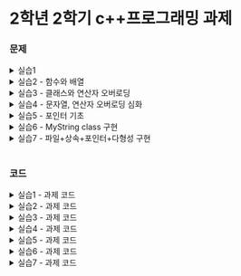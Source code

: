 # 2학년 2학기 c++프로그래밍 과제 

### 문제

<details>
<summary> 실습1</summary>
  
* 1번 문제</br>
![1](https://user-images.githubusercontent.com/76422685/133282732-4770a446-2e91-426a-a539-8857a5d73ea9.png)

* 2번 문제</br>
![2](https://user-images.githubusercontent.com/76422685/133282858-5566957c-f9fb-409f-afd3-ff63f1a369f2.png)

* 3번 문제</br>
![3](https://user-images.githubusercontent.com/76422685/133282867-8e20b3c4-9320-4e9e-b8dd-ebbd99530529.png)

* 4번 문제</br>
![4](https://user-images.githubusercontent.com/76422685/133282892-eaddae9e-a43c-49ed-a4d4-056b527186db.png)

* 5번 문제</br>
![5](https://user-images.githubusercontent.com/76422685/133282911-b54b093f-d5a1-4962-b35a-3613ef6350ad.png)

</details>


<details>
<summary>실습2 - 함수와 배열</summary>
  
* 1번 문제</br>
![image](https://user-images.githubusercontent.com/76422685/133895148-15211119-c64b-4d34-93e5-1c921a609d70.png)

* 2번 문제</br>
![image](https://user-images.githubusercontent.com/76422685/133895157-f6ecfb78-82c2-436f-90f2-fd37c4ede312.png)

* 3번 문제</br>
![image](https://user-images.githubusercontent.com/76422685/133895171-7b4790b6-bcf1-42ce-b7b3-a0d56baa711d.png)

* 4번 문제</br>
![image](https://user-images.githubusercontent.com/76422685/133895176-ec8026b5-6a07-4f29-84d8-a64328d4fa78.png)

* 5번 문제</br>
![image](https://user-images.githubusercontent.com/76422685/133895183-f3030236-424c-42b0-84df-876a63d34460.png)

* 6번 문제</br>
![image](https://user-images.githubusercontent.com/76422685/133895191-30319079-0fdb-40cd-9b5f-52b161e9c6f7.png)

</details>


<details>
<summary>실습3 - 클래스와 연산자 오버로딩</summary>
  
* 1번 문제</br>
![image](https://user-images.githubusercontent.com/76422685/134633983-1d6073dc-bff8-4ec6-b896-6e0a44804397.png)

* 2번 문제</br>
![image](https://user-images.githubusercontent.com/76422685/134634049-476a755a-c115-4c11-9318-e4fcf4aee852.png)

* 3번 문제</br>
![image](https://user-images.githubusercontent.com/76422685/134634148-11f5e423-1092-4883-a1e0-101ef6169b09.png)

</details>


<details>
<summary>실습4 - 문자열, 연산자 오버로딩 심화</summary>
  
* 1번 문제</br>
![image](https://user-images.githubusercontent.com/76422685/136017064-04155bbd-4cee-49b5-b5ec-51b52197f6e8.png)

* 2번 문제</br>
![image](https://user-images.githubusercontent.com/76422685/136017086-011a41a7-21a6-4b8a-af46-9d60c5c28f3c.png)

* 3번 문제</br>
![image](https://user-images.githubusercontent.com/76422685/136017122-d037ab28-f368-4a46-929a-634727f4d2f9.png)

* 4번 문제</br>
![image](https://user-images.githubusercontent.com/76422685/136017224-90f791d8-3873-43b4-9514-8b16006d56d8.png)
![dsBuffer bmp](https://user-images.githubusercontent.com/76422685/136018283-3af59c38-4549-4cfb-8cbf-17231e9f9ba9.png)
*   D+는 "몇일째 되는 날"으로 나오는 날짜, D-는 "D-날짜"로 확인
</details>

<details>
<summary>실습5 - 포인터 기초</summary>
  
* 1번 문제</br>
![image](https://user-images.githubusercontent.com/76422685/136700166-846585d2-d0bf-4954-90ea-baf396d63f8d.png)

* 2번 문제</br>
![image](https://user-images.githubusercontent.com/76422685/136700182-811499aa-666a-43b6-9849-6330d16bbf7d.png)

* 3번 문제</br>
![image](https://user-images.githubusercontent.com/76422685/136700188-9b14ddc8-a11d-4d6e-986f-a87c5e390710.png)

* 4번 문제</br>
![image](https://user-images.githubusercontent.com/76422685/136700206-cca0b558-6b18-46b6-a4e6-ad3dda26935a.png)


</details>

<details>
<summary>실습6 - MyString class 구현</summary>
  
* 문제</br>
![image](https://user-images.githubusercontent.com/76422685/139238684-1e0aa5ef-7240-4ef7-b05c-6d9b089b1f65.png)
![image](https://user-images.githubusercontent.com/76422685/139238766-7d8149d0-95f0-4eb3-aa99-370e273d0170.png)
![image](https://user-images.githubusercontent.com/76422685/139238817-5921b610-f8be-458e-8c6a-dd55bdae273b.png)
![image](https://user-images.githubusercontent.com/76422685/139238891-61a22702-c400-49b0-844f-f3e7499d492b.png)

</details>

<details>
<summary>실습7 - 파일+상속+포인터+다형성 구현</summary>
  
* 문제</br>
[문제 요구사항](https://velog.io/@hochang/c-%EA%B3%BC%EC%A0%9C-%EC%9A%94%EA%B5%AC-%EC%A1%B0%EA%B1%B4)

</details>


#
### 코드

<details>
<summary>실습1 - 과제 코드</summary>
  
* 1번 문제</br>
[Practice1Problem1.cpp](https://github.com/HoChangSUNG/c-PracProblem/blob/main/c%2B%2BPracProblem/Practice1Problem1.cpp)
* 2번 문제</br>
[Practice1Problem2.cpp](https://github.com/HoChangSUNG/c-PracProblem/blob/main/c%2B%2BPracProblem/Practice1Problem2.cpp)
* 3번 문제</br>
[Practice1Problem3.cpp](https://github.com/HoChangSUNG/c-PracProblem/blob/main/c%2B%2BPracProblem/Practice1Problem3.cpp)
* 4번 문제</br>
[Practice1Problem4.cpp](https://github.com/HoChangSUNG/c-PracProblem/blob/main/c%2B%2BPracProblem/Practice1Problem4.cpp)
* 5번 문제</br>
[Practice1Problem5.cpp](https://github.com/HoChangSUNG/c-PracProblem/blob/main/c%2B%2BPracProblem/Practice1Problem5.cpp)

</details>


<details>
<summary>실습2 - 과제 코드</summary>
  
* 1번 문제</br>
[Practice2Problem1.cpp](https://github.com/HoChangSUNG/c-PracProblem/blob/main/c%2B%2BPracProblem/Practice2Problem1.cpp)
* 2번 문제</br>
[Practice2Problem2.cpp](https://github.com/HoChangSUNG/c-PracProblem/blob/main/c%2B%2BPracProblem/Practice2Problem2.cpp)
* 3번 문제</br>
[Practice2Problem3.cpp](https://github.com/HoChangSUNG/c-PracProblem/blob/main/c%2B%2BPracProblem/Practice2Problem3.cpp)
* 4번 문제</br>
[Practice2Problem4.cpp](https://github.com/HoChangSUNG/c-PracProblem/blob/main/c%2B%2BPracProblem/Practice2Problem4.cpp)
* 5번 문제</br>
[Practice2Problem5.cpp](https://github.com/HoChangSUNG/c-PracProblem/blob/main/c%2B%2BPracProblem/Practice2Problem5.cpp)
* 6번 문제</br>
[Practice2Problem6.cpp](https://github.com/HoChangSUNG/c-PracProblem/blob/main/c%2B%2BPracProblem/Practice2Problem6.cpp)
</details>


<details>
<summary>실습3 - 과제 코드</summary>
  
* 1번 문제</br>
[Matrix.h](https://github.com/HoChangSUNG/c-PracProblem/blob/main/c%2B%2BPracProblem/Matrix.h) 
[Matrix.cpp](https://github.com/HoChangSUNG/c-PracProblem/blob/main/c%2B%2BPracProblem/Matrix.cpp) 
[MatrixMain.cpp](https://github.com/HoChangSUNG/c-PracProblem/blob/main/c%2B%2BPracProblem/MatrixMain.cpp)

* 2번 문제</br>
[Fraction.h](https://github.com/HoChangSUNG/c-PracProblem/blob/main/c%2B%2BPracProblem/Fraction.h) 
[Fraction.cpp](https://github.com/HoChangSUNG/c-PracProblem/blob/main/c%2B%2BPracProblem/Fraction.cpp) 
[FractionMain.cpp](https://github.com/HoChangSUNG/c-PracProblem/blob/main/c%2B%2BPracProblem/FractionMain.cpp)  

* 3번 문제</br>
[Fraction2.h](https://github.com/HoChangSUNG/c-PracProblem/blob/main/c%2B%2BPracProblem/Fraction2.h) 
[Fraction2.cpp](https://github.com/HoChangSUNG/c-PracProblem/blob/main/c%2B%2BPracProblem/Fraction2.cpp) 
[Fraction2Main.cpp](https://github.com/HoChangSUNG/c-PracProblem/blob/main/c%2B%2BPracProblem/Fraction2Main.cpp)  

</details>


<details>
<summary>실습4 - 과제 코드</summary>
  
* 1번 문제</br>
[Practice4Problem1.cpp](https://github.com/HoChangSUNG/c-PracProblem/blob/main/c%2B%2BPracProblem/Practice4Problem1.cpp) 

* 2번 문제</br>
[Practice4Problem2.cpp](https://github.com/HoChangSUNG/c-PracProblem/blob/main/c%2B%2BPracProblem/Practice4Problem2.cpp) 

* 3번 문제</br>
[Practice4Problem3.cpp](https://github.com/HoChangSUNG/c-PracProblem/blob/main/c%2B%2BPracProblem/Practice4Problem3.cpp) 

* 4번 문제</br>
[Date.h](https://github.com/HoChangSUNG/c-PracProblem/blob/main/c%2B%2BPracProblem/Date.h) 
[Date.cpp](https://github.com/HoChangSUNG/c-PracProblem/blob/main/c%2B%2BPracProblem/Date.cpp) 
[DateMain.cpp](https://github.com/HoChangSUNG/c-PracProblem/blob/main/c%2B%2BPracProblem/DateMain.cpp)  
</details>

<details>
<summary>실습5 - 과제 코드</summary>
  
* 1번 문제</br>
 [Practice5Problem1.cpp](https://github.com/HoChangSUNG/c-PracProblem/blob/main/c%2B%2BPracProblem/Practice5Problem1.cpp) 
 
* 2번 문제</br>
[Practice5Problem2.cpp](https://github.com/HoChangSUNG/c-PracProblem/blob/main/c%2B%2BPracProblem/Practice5Problem2.cpp) 

* 3번 문제</br>
[Practice5Problem3.cpp](https://github.com/HoChangSUNG/c-PracProblem/blob/main/c%2B%2BPracProblem/Practice5Problem3.cpp) 

* 4번 문제</br>
[Set.h](https://github.com/HoChangSUNG/c-PracProblem/blob/main/c%2B%2BPracProblem/Set.h) 
[Set.cpp](https://github.com/HoChangSUNG/c-PracProblem/blob/main/c%2B%2BPracProblem/Set.cpp) 
[SetMain.cpp](https://github.com/HoChangSUNG/c-PracProblem/blob/main/c%2B%2BPracProblem/SetMain.cpp) 

</details>

<details>
<summary>실습6 - 과제 코드</summary>
  
* 문제</br>
[MyString.h](https://github.com/HoChangSUNG/c-PracProblem/blob/main/c%2B%2BPracProblem/MyString.h) 
[MyString.cpp](https://github.com/HoChangSUNG/c-PracProblem/blob/main/c%2B%2BPracProblem/MyString.cpp)

</details>

<details>
<summary>실습7 - 과제 코드</summary>
  
* 문제</br>
[Person.h](https://github.com/HoChangSUNG/c-PracProblem/blob/main/c%2B%2BPracProblem/Person.h)
[Person.cpp](https://github.com/HoChangSUNG/c-PracProblem/blob/main/c%2B%2BPracProblem/Person.cpp)  
  [Student.h](https://github.com/HoChangSUNG/c-PracProblem/blob/main/c%2B%2BPracProblem/Student.h)
  [Student.cpp](https://github.com/HoChangSUNG/c-PracProblem/blob/main/c%2B%2BPracProblem/Student.cpp)
  [Staff.h](https://github.com/HoChangSUNG/c-PracProblem/blob/main/c%2B%2BPracProblem/Staff.h)
  [Staff.cpp](https://github.com/HoChangSUNG/c-PracProblem/blob/main/c%2B%2BPracProblem/Staff.cpp)
  [GeneralPerson.h](https://github.com/HoChangSUNG/c-PracProblem/blob/main/c%2B%2BPracProblem/GeneralPerson.h)
  [GeneralPerson.cpp](https://github.com/HoChangSUNG/c-PracProblem/blob/main/c%2B%2BPracProblem/GeneralPerson.cpp)  
  
  [Node.h](https://github.com/HoChangSUNG/c-PracProblem/blob/main/c%2B%2BPracProblem/Node.h)
  [Node.hpp](https://github.com/HoChangSUNG/c-PracProblem/blob/main/c%2B%2BPracProblem/Node.hpp)  
  [MyList.h](https://github.com/HoChangSUNG/c-PracProblem/blob/main/c%2B%2BPracProblem/MyList.h)
  [MyList.hpp](https://github.com/HoChangSUNG/c-PracProblem/blob/main/c%2B%2BPracProblem/MyList.hpp)
  
  [DonationManage.h](https://github.com/HoChangSUNG/c-PracProblem/blob/main/c%2B%2BPracProblem/DonationManage.h)  
  [DonationManage.cpp](https://github.com/HoChangSUNG/c-PracProblem/blob/main/c%2B%2BPracProblem/DonationManage.cpp)
  
  [main.cpp](https://github.com/HoChangSUNG/c-PracProblem/blob/main/c%2B%2BPracProblem/main.cpp)  
  [FundList.new.txt](https://github.com/HoChangSUNG/c-PracProblem/blob/main/c%2B%2BPracProblem/FundList.new.txt)

</details>



